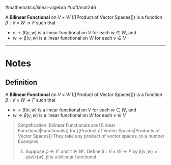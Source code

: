 #mathematics/linear-algebra #uoft/mat246 

A **Bilinear Functional** on $V\times W$ ([[Product of Vector Spaces]]) is a function $\beta:V\times W\to  F$ such that
- $v\rightarrow \beta(v,w)$ is a linear functional on $V$  for each $w\in W$, and
- $w\rightarrow \beta(v,w)$ is a linear functional on $W$ for each $v\in V$

---

# Notes
## Definition

A **Bilinear Functional** on $V\times W$ ([[Product of Vector Spaces]]) is a function $\beta:V\times W\to  F$ such that
- $v\rightarrow \beta(v,w)$ is a linear functional on $V$  for each $w\in W$, and
- $w\rightarrow \beta(v,w)$ is a linear functional on $W$ for each $v\in V$

> Simplification:
> 	Bilinear Functionals are [[Linear Functional|Functionals]] for [[Product of Vector Spaces|Products of Vector Spaces]]
> 	They take any product of vector spaces, to a number
> Examples
> 	1.  Suppose $\varphi\in V'$ and $\uptau\in W'$. Define $\beta:V\times W\rightarrow F$ by $\beta(v,w)=\varphi(v)\uptau(w)$. $\beta$ is a bilinear functional